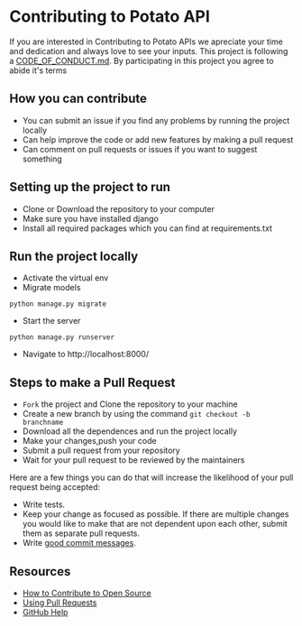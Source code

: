 # Contributing to Potato API
If you are interested in Contributing to Potato APIs we apreciate your time and dedication and always love to see your inputs.
This project is following a [CODE_OF_CONDUCT.md](https://github.com/mellofordev/potatoapi/blob/main/CODE_OF_CONDUCT.md). By participating in this project you agree to abide
it's terms
## How you can contribute
- You can submit an issue if you find any problems by running the project locally 
- Can help improve the code or add new features by making a pull request 
- Can comment on pull requests or issues if you want to suggest something
## Setting up the project to run
- Clone or Download the repository to your computer
- Make sure you have installed django 
- Install all required packages which you can find at requirements.txt
## Run the project locally
- Activate the virtual env
- Migrate models
```console 
python manage.py migrate
```

- Start the server

```console 
python manage.py runserver
```
- Navigate to http://localhost:8000/
## Steps to make a Pull Request
- <code>Fork</code> the project and Clone the repository to your machine
- Create a new branch by using the command <code>git checkout -b branchname</code>
- Download all the dependences and run the project locally
- Make your changes,push your code 
- Submit a pull request from your repository 
- Wait for your pull request to be reviewed by the maintainers

Here are a few things you can do that will increase the likelihood of your pull request being accepted:
- Write tests.
- Keep your change as focused as possible. If there are multiple changes you would like to make that are not dependent upon each other, submit them as separate pull requests.
- Write [good commit messages](http://tbaggery.com/2008/04/19/a-note-about-git-commit-messages.html).

## Resources

- [How to Contribute to Open Source](https://opensource.guide/how-to-contribute/)
- [Using Pull Requests](https://help.github.com/articles/about-pull-requests/)
- [GitHub Help](https://help.github.com)
